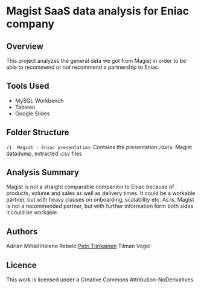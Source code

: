 # Magist SaaS data analysis for Eniac company

## Overview

This project analyzes the general data we got from Magist in order to be able to recommend or not recommend a partnership to Eniac.

## Tools Used

- MySQL Workbench
- Tableau
- Google Slides

## Folder Structure

`/1. Magist - Eniac presentation`: Contains the presentation
`/Data`: Magist datadump, extracted .csv files

## Analysis Summary

Magist is not a straight comparable companion to Eniac because of products, volume and sales as well as delivery times. It could be a workable partner, but with heavy clauses on onboarding, scalability etc. As is, Magist is not a recommended partner, but with further information form both sides it could be workable.

## Authors

Adrian Mihail
Helene Rebelo
[Petri Tiirikainen](https://github.com/PetriTiirikainen)
Tilman Vogel

## Licence
This work is licensed under a Creative Commons Attribution-NoDerivatives.
